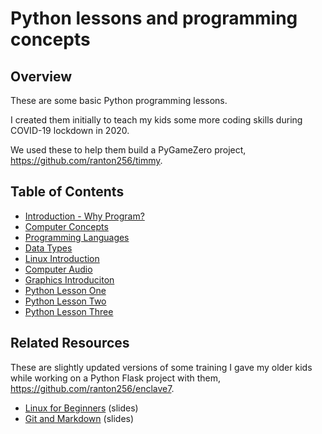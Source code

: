 # Python lessons and programming concepts


## Overview ##

These are some basic Python programming lessons.

I created them initially to teach my kids some more coding skills during COVID-19 lockdown in 2020.

We used these to help them build a PyGameZero project, https://github.com/ranton256/timmy.


## Table of Contents ##


- [Introduction - Why Program?](intro_why_program.md)
- [Computer Concepts](comp_concepts1.md)
- [Programming Languages](languages.md)
- [Data Types](data_types.md)
- [Linux Introduction](linux_intro.md)
- [Computer Audio](computer_audio.md)
- [Graphics Introduciton](graphics_intro.md)
- [Python Lesson One](python_lesson1.md)
- [Python Lesson Two](python_lesson2.md)
- [Python Lesson Three](python_lesson3.md)

## Related Resources

These are slightly updated versions of some training I gave my older kids while working on a Python Flask project with them, https://github.com/ranton256/enclave7.

- [Linux for Beginners](https://docs.google.com/presentation/d/e/2PACX-1vRAvg5ktQlei19uOJOMoR9JGCq6TqcyyPsqMgWOaoVq-OPNeu8zMGQGwzVLQVRGVXyzdjUS07PTpgia/pub?start=false&loop=false&delayms=10000) (slides)
- [Git and Markdown](https://docs.google.com/presentation/d/e/2PACX-1vSOKNLImzN29qrU4h0ors3LIx2MjHFQiq9bfj93RF3JRNQpDYILx12sy4qPMNCrwHVU6ulBf8QHOTlr/pub?start=false&loop=false&delayms=10000) (slides)

